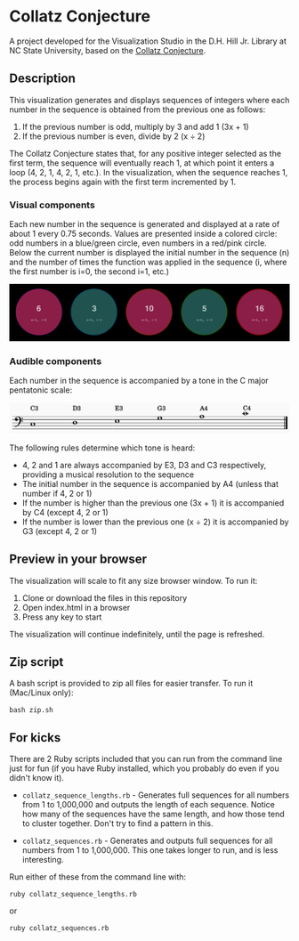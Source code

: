 # Collatz Conjecture

A project developed for the Visualization Studio in the D.H. Hill Jr. Library at NC State University, based on the [Collatz Conjecture](https://en.wikipedia.org/wiki/Collatz_conjecture).

## Description

This visualization generates and displays sequences of integers where each number in the sequence is obtained from the previous one as follows:

1. If the previous number is odd, multiply by 3 and add 1 (3x + 1)
2. If the previous number is even, divide by 2 (x ÷ 2)

The Collatz Conjecture states that, for any positive integer selected as the first term, the sequence will eventually reach 1, at which point it enters a loop (4, 2, 1, 4, 2, 1, etc.). In the visualization, when the sequence reaches 1, the process begins again with the first term incremented by 1.

### Visual components

Each new number in the sequence is generated and displayed at a rate of about 1 every 0.75 seconds. Values are presented inside a colored circle: odd numbers in a blue/green circle, even numbers in a red/pink circle. Below the current number is displayed the initial number in the sequence (n) and the number of times the function was applied in the sequence (i, where the first number is i=0, the second i=1, etc.)

![Collatz conjecture visualization example](/media/images/number_examples.png "Collatz conjecture visualization example")


### Audible components

Each number in the sequence is accompanied by a tone in the C major pentatonic scale:

![Notes in the C major pentatonic!](/media/images/pentatonic.png "C major pentatonic")

The following rules determine which tone is heard:

* 4, 2 and 1 are always accompanied by E3, D3 and C3 respectively, providing a musical resolution to the sequence
* The initial number in the sequence is accompanied by A4 (unless that number if 4, 2 or 1)
* If the number is higher than the previous one (3x + 1) it is accompanied by C4 (except 4, 2 or 1)
* If the number is lower than the previous one (x ÷ 2) it is accompanied by G3 (except 4, 2 or 1)


## Preview in your browser

The visualization will scale to fit any size browser window. To run it:

1. Clone or download the files  in this repository
2. Open index.html in a browser
3. Press any key to start

The visualization will continue indefinitely, until the page is refreshed.


## Zip script

A bash script is provided to zip all files for easier transfer. To run it (Mac/Linux only):

```
bash zip.sh
```


## For kicks

There are 2 Ruby scripts included that you can run from the command line just for fun (if you have Ruby installed, which you probably do even if you didn't know it).

* `collatz_sequence_lengths.rb` - Generates full sequences for all numbers from 1 to 1,000,000 and outputs the length of each sequence. Notice how many of the sequences have the same length, and how those tend to cluster together. Don't try to find a pattern in this.

* `collatz_sequences.rb` - Generates and outputs full sequences for all numbers from 1 to 1,000,000. This one takes longer to run, and is less interesting.


Run either of these from the command line with:


```
ruby collatz_sequence_lengths.rb
```

or

```
ruby collatz_sequences.rb
```
